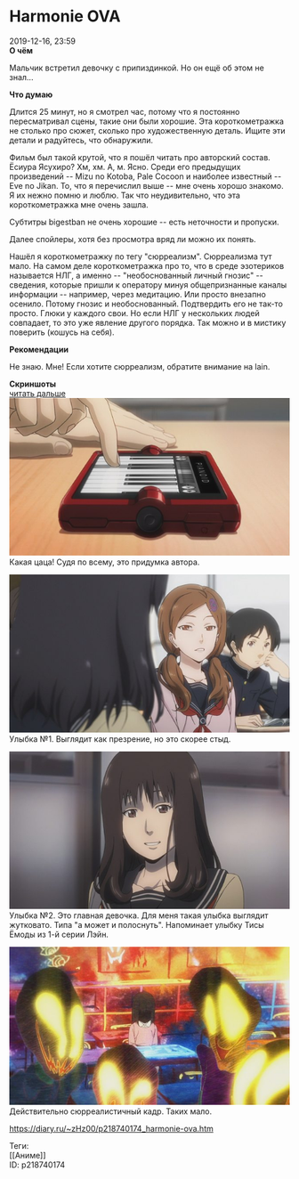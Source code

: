 Harmonie OVA
=============

   
 2019-12-16, 23:59   
   **О чём**    
   
 Мальчик встретил девочку с припиздинкой. Но он ещё об этом не знал...   
   
  **Что думаю**    
   
 Длится 25 минут, но я смотрел час, потому что я постоянно пересматривал сцены, такие они были хорошие. Эта короткометражка не столько про сюжет, сколько про художественную деталь. Ищите эти детали и радуйтесь, что обнаружили.   
   
 Фильм был такой крутой, что я пошёл читать про авторский состав. Ёсиура Ясухиро? Хм, хм. А, м. Ясно. Среди его предыдущих произведений -- Mizu no Kotoba, Pale Cocoon и наиболее известный -- Eve no Jikan. То, что я перечислил выше -- мне очень хорошо знакомо. Я их нежно помню и люблю. Так что неудивительно, что эта короткометражка мне очень зашла.   
   
 Субтитры bigestban не очень хорошие -- есть неточности и пропуски.   
   
 Далее спойлеры, хотя без просмотра вряд ли можно их понять.   
   
 Нашёл я короткометражку по тегу "сюрреализм". Сюрреализма тут мало. На самом деле короткометражка про то, что в среде эзотериков называется НЛГ, а именно -- "необоснованный личный гнозис" -- сведения, которые пришли к оператору минуя общепризнанные каналы информации -- например, через медитацию. Или просто внезапно осенило. Потому гнозис и необоснованный. Подтвердить его не так-то просто. Глюки у каждого свои. Но если НЛГ у нескольких людей совпадает, то это уже явление другого порядка. Так можно и в мистику поверить (кошусь на себя).   
   
  **Рекомендации**    
   
 Не знаю. Мне! Если хотите сюрреализм, обратите внимание на lain.   
   
  **Скриншоты**    
  [читать дальше](https://zHz00.diary.ru/p218740174.htm?index=1#linkmore218740174m1)       
  [![](pics/sWXVofdl.jpg)](https://i.imgur.com/sWXVofd.jpg)    
 Какая цаца! Судя по всему, это придумка автора.   
   
  [![](pics/6P5uBi8l.jpg)](https://i.imgur.com/6P5uBi8.jpg)    
 Улыбка №1. Выглядит как презрение, но это скорее стыд.   
   
  [![](pics/GnOmF5Sl.jpg)](https://i.imgur.com/GnOmF5S.jpg)    
 Улыбка №2. Это главная девочка. Для меня такая улыбка выглядит жутковато. Типа "а может и полоснуть". Напоминает улыбку Тисы Ёмоды из 1-й серии Лэйн.   
   
  [![](pics/HStpWZEl.jpg)](https://i.imgur.com/HStpWZE.jpg)    
 Действительно сюрреалистичный кадр. Таких мало.   
      
    
 <https://diary.ru/~zHz00/p218740174_harmonie-ova.htm>   
   
 Теги:   
 [[Аниме]]   
 ID: p218740174